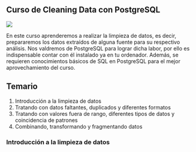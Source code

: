 ## Curso de Cleaning Data con PostgreSQL

![](https://cdn.iconscout.com/icon/free/png-256/postgresql-3628991-3030216.png)

En este curso aprenderemos a realizar la limpieza de datos, es decir, prepararemos los datos extraídos de alguna fuente para su respectivo análisis. 
Nos valdremos de PostgreSQL para lograr dicha labor, por ello es indispensable contar con él instalado ya en tu ordenador. Además, se requieren conocimientos básicos de SQL en PostgreSQL
para el mejor aprovechamiento del curso.

## Temario

1. Introducción a la limpieza de datos
2. Tratando con datos faltantes, duplicados y diferentes formatos
3. Tratando con valores fuera de rango, diferentes tipos de datos y coincidencia de patrones
4. Combinando, transformando y fragmentando datos


### Introducción a la limpieza de datos
